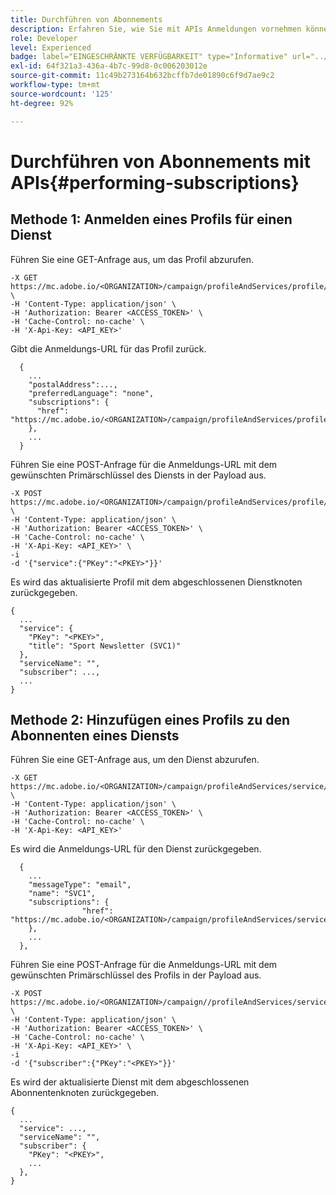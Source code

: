 ```yaml
---
title: Durchführen von Abonnements
description: Erfahren Sie, wie Sie mit APIs Anmeldungen vornehmen können
role: Developer
level: Experienced
badge: label="EINGESCHRÄNKTE VERFÜGBARKEIT" type="Informative" url="../campaign-standard-migration-home.md" tooltip="Auf Campaign Standard migrierte Benutzende beschränkt"
exl-id: 64f321a3-436a-4b7c-99d8-0c006203012e
source-git-commit: 11c49b273164b632bcffb7de01890c6f9d7ae9c2
workflow-type: tm+mt
source-wordcount: '125'
ht-degree: 92%

---
```


# Durchführen von Abonnements mit APIs{#performing-subscriptions}

## Methode 1: Anmelden eines Profils für einen Dienst

Führen Sie eine GET-Anfrage aus, um das Profil abzurufen.

```
-X GET https://mc.adobe.io/<ORGANIZATION>/campaign/profileAndServices/profile/<PKEY> \
-H 'Content-Type: application/json' \
-H 'Authorization: Bearer <ACCESS_TOKEN>' \
-H 'Cache-Control: no-cache' \
-H 'X-Api-Key: <API_KEY>'
```

Gibt die Anmeldungs-URL für das Profil zurück.

```
  {
    ...
    "postalAddress":...,
    "preferredLanguage": "none",
    "subscriptions": {
      "href": "https://mc.adobe.io/<ORGANIZATION>/campaign/profileAndServices/profile/<PKEY>/subscriptions/"
    },
    ...
  }
```

Führen Sie eine POST-Anfrage für die Anmeldungs-URL mit dem gewünschten Primärschlüssel des Diensts in der Payload aus.

```
-X POST https://mc.adobe.io/<ORGANIZATION>/campaign/profileAndServices/profile/<PKEY>/subscriptions \
-H 'Content-Type: application/json' \
-H 'Authorization: Bearer <ACCESS_TOKEN>' \
-H 'Cache-Control: no-cache' \
-H 'X-Api-Key: <API_KEY>' \
-i
-d '{"service":{"PKey":"<PKEY>"}}'
```

Es wird das aktualisierte Profil mit dem abgeschlossenen Dienstknoten zurückgegeben.

```
{
  ...
  "service": {
    "PKey": "<PKEY>",
    "title": "Sport Newsletter (SVC1)"
  },
  "serviceName": "",
  "subscriber": ...,
  ...
}
```

## Methode 2: Hinzufügen eines Profils zu den Abonnenten eines Diensts

Führen Sie eine GET-Anfrage aus, um den Dienst abzurufen.

```
-X GET https://mc.adobe.io/<ORGANIZATION>/campaign/profileAndServices/service/<PKEY> \
-H 'Content-Type: application/json' \
-H 'Authorization: Bearer <ACCESS_TOKEN>' \
-H 'Cache-Control: no-cache' \
-H 'X-Api-Key: <API_KEY>'
```

Es wird die Anmeldungs-URL für den Dienst zurückgegeben.

```
  {
    ...
    "messageType": "email",
    "name": "SVC1",
    "subscriptions": {
                "href": "https://mc.adobe.io/<ORGANIZATION>/campaign/profileAndServices/service/<PKEY>/subscriptions/"
    },
    ...
  },
```

Führen Sie eine POST-Anfrage für die Anmeldungs-URL mit dem gewünschten Primärschlüssel des Profils in der Payload aus.

```
-X POST https://mc.adobe.io/<ORGANIZATION>/campaign//profileAndServices/service/<PKEY>/subscriptions/ \
-H 'Content-Type: application/json' \
-H 'Authorization: Bearer <ACCESS_TOKEN>' \
-H 'Cache-Control: no-cache' \
-H 'X-Api-Key: <API_KEY>' \
-i
-d '{"subscriber":{"PKey":"<PKEY>"}}'
```

Es wird der aktualisierte Dienst mit dem abgeschlossenen Abonnentenknoten zurückgegeben.

```
{
  ...
  "service": ...,
  "serviceName": "",
  "subscriber": {
    "PKey": "<PKEY>",
    ...
  },
}
```
